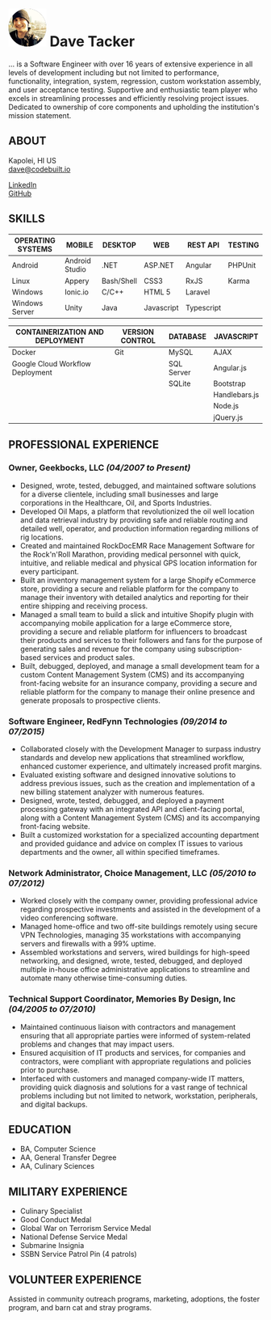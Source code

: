 # ![Dave's Avatar](avatar.png) Dave Tacker

... is a Software Engineer with over 16 years of extensive experience in all levels of development including but not limited to performance, functionality, integration, system, regression, custom workstation assembly, and user acceptance testing. Supportive and enthusiastic team player who excels in streamlining processes and efficiently resolving project issues. Dedicated to ownership of core components and upholding the institution's mission statement.

## ABOUT
Kapolei, HI US<br />
dave@codebuilt.io<br />

[LinkedIn](https://www.linkedin.com/in/davetacker/)<br />
[GitHub](https://github.com/kneeki)

## SKILLS

| OPERATING SYSTEMS | MOBILE | DESKTOP | WEB | REST API | TESTING |
| --- | --- | --- | --- | --- | --- |
| Android | Android Studio | .NET | ASP.NET | Angular | PHPUnit |
| Linux | Appery | Bash/Shell | CSS3 | RxJS | Karma |
| Windows | Ionic.io | C/C++ | HTML 5 | Laravel | |
| Windows Server | Unity | Java | Javascript | Typescript | |


| CONTAINERIZATION AND DEPLOYMENT | VERSION CONTROL | DATABASE | JAVASCRIPT |
| --- | --- | --- | --- |
| Docker | Git | MySQL | AJAX |
| Google Cloud Workflow Deployment | | SQL Server | Angular.js |
| | | SQLite | Bootstrap |
| | | | Handlebars.js |
| | | | Node.js |
| | | | jQuery.js |

## PROFESSIONAL EXPERIENCE

### Owner, Geekbocks, LLC *(04/2007 to Present)*

- Designed, wrote, tested, debugged, and maintained software solutions for a diverse clientele, including small businesses and large corporations in the Healthcare, Oil, and Sports Industries.
- Developed Oil Maps, a platform that revolutionized the oil well location and data retrieval industry by providing safe and reliable routing and detailed well, operator, and production information regarding millions of rig locations.
- Created and maintained RockDocEMR Race Management Software for the Rock'n'Roll Marathon, providing medical personnel with quick, intuitive, and reliable medical and physical GPS location information for every participant.
- Built an inventory management system for a large Shopify eCommerce store, providing a secure and reliable platform for the company to manage their inventory with detailed analytics and reporting for their entire shipping and receiving process.
- Managed a small team to build a slick and intuitive Shopify plugin with accompanying mobile application for a large eCommerce store, providing a secure and reliable platform for influencers to broadcast their products and services to their followers and fans for the purpose of generating sales and revenue for the company using subscription-based services and product sales.
- Built, debugged, deployed, and manage a small development team for a custom Content Management System (CMS) and its accompanying front-facing website for an insurance company, providing a secure and reliable platform for the company to manage their online presence and generate proposals to prospective clients.

### Software Engineer, RedFynn Technologies *(09/2014 to 07/2015)*

- Collaborated closely with the Development Manager to surpass industry standards and develop new applications that streamlined workflow, enhanced customer experience, and ultimately increased profit margins.
- Evaluated existing software and designed innovative solutions to address previous issues, such as the creation and implementation of a new billing statement analyzer with numerous features.
- Designed, wrote, tested, debugged, and deployed a payment processing gateway with an integrated API and client-facing portal, along with a Content Management System (CMS) and its accompanying front-facing website.
- Built a customized workstation for a specialized accounting department and provided guidance and advice on complex IT issues to various departments and the owner, all within specified timeframes.

### Network Administrator, Choice Management, LLC *(05/2010 to 07/2012)*

- Worked closely with the company owner, providing professional advice regarding prospective investments and assisted in the development of a video conferencing software.
- Managed home-office and two off-site buildings remotely using secure VPN Technologies, managing 35 workstations with accompanying servers and firewalls with a 99% uptime.
- Assembled workstations and servers, wired buildings for high-speed networking, and designed, wrote, tested, debugged, and deployed multiple in-house office administrative applications to streamline and automate many otherwise time-consuming duties.

### Technical Support Coordinator, Memories By Design, Inc *(04/2005 to 07/2010)*

- Maintained continuous liaison with contractors and management ensuring that all appropriate parties were informed of system-related problems and changes that may impact users.
- Ensured acquisition of IT products and services, for companies and contractors, were compliant with appropriate regulations and policies prior to purchase.
- Interfaced with customers and managed company-wide IT matters, providing quick diagnosis and solutions for a vast range of technical problems including but not limited to network, workstation, peripherals, and digital backups.

## EDUCATION
- BA, Computer Science
- AA, General Transfer Degree
- AA, Culinary Sciences

## MILITARY EXPERIENCE
- Culinary Specialist
- Good Conduct Medal
- Global War on Terrorism Service Medal
- National Defense Service Medal
- Submarine Insignia
- SSBN Service Patrol Pin (4 patrols)

## VOLUNTEER EXPERIENCE
Assisted in community outreach programs, marketing, adoptions, the foster program, and barn cat and stray programs.
